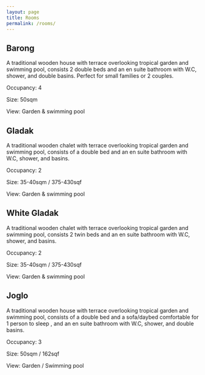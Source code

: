 ```yaml
---
layout: page
title: Rooms
permalink: /rooms/
---
```


## Barong

A  traditional wooden house with terrace overlooking tropical garden and swimming pool, consists 2 double beds and an en suite bathroom with W.C, shower, and double basins.  Perfect for small families or 2 couples.

Occupancy: 4

Size: 50sqm

View: Garden & swimming pool

## Gladak

A  traditional wooden chalet with terrace overlooking tropical garden and swimming pool, consists of a double bed  and an en suite bathroom with W.C, shower, and basins.

Occupancy: 2

Size: 35-40sqm / 375-430sqf

View: Garden & swimming pool


## White Gladak

A traditional wooden chalet with terrace overlooking tropical garden and swimming pool, consists 2 twin beds and an en suite bathroom with W.C, shower, and basins.

Occupancy: 2

Size: 35-40sqm / 375-430sqf

View: Garden & swimming pool

## Joglo

A  traditional wooden house with terrace overlooking tropical garden and swimming pool, consists of a double bed and a sofa/daybed comfortable for 1 person to sleep , and an en suite bathroom with W.C, shower, and double basins.

Occupancy: 3

Size: 50sqm / 162sqf

View: Garden / Swimming pool

